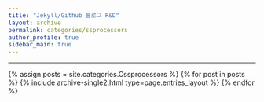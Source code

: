 ```yaml
---
title: "Jekyll/Github 블로그 R&D"
layout: archive
permalink: categories/ssprocessors
author_profile: true
sidebar_main: true
---
```


***

{% assign posts = site.categories.Cssprocessors %}
{% for post in posts %} {% include archive-single2.html type=page.entries_layout %} {% endfor %}